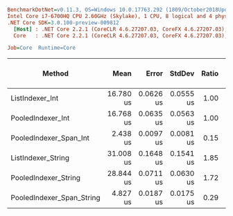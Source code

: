 ``` ini

BenchmarkDotNet=v0.11.3, OS=Windows 10.0.17763.292 (1809/October2018Update/Redstone5)
Intel Core i7-6700HQ CPU 2.60GHz (Skylake), 1 CPU, 8 logical and 4 physical cores
.NET Core SDK=3.0.100-preview-009812
  [Host] : .NET Core 2.2.1 (CoreCLR 4.6.27207.03, CoreFX 4.6.27207.03), 64bit RyuJIT
  Core   : .NET Core 2.2.1 (CoreCLR 4.6.27207.03, CoreFX 4.6.27207.03), 64bit RyuJIT

Job=Core  Runtime=Core  

```
|                    Method |      Mean |     Error |    StdDev | Ratio | Gen 0/1k Op | Gen 1/1k Op | Gen 2/1k Op | Allocated Memory/Op |
|-------------------------- |----------:|----------:|----------:|------:|------------:|------------:|------------:|--------------------:|
|           ListIndexer_Int | 16.780 us | 0.0626 us | 0.0555 us |  1.00 |           - |           - |           - |                   - |
|         PooledIndexer_Int | 16.768 us | 0.0635 us | 0.0563 us |  1.00 |           - |           - |           - |                   - |
|    PooledIndexer_Span_Int |  2.438 us | 0.0097 us | 0.0081 us |  0.15 |           - |           - |           - |                   - |
|        ListIndexer_String | 31.008 us | 0.1648 us | 0.1541 us |  1.85 |           - |           - |           - |                   - |
|      PooledIndexer_String | 28.844 us | 0.0711 us | 0.0630 us |  1.72 |           - |           - |           - |                   - |
| PooledIndexer_Span_String |  4.827 us | 0.0187 us | 0.0175 us |  0.29 |           - |           - |           - |                   - |

